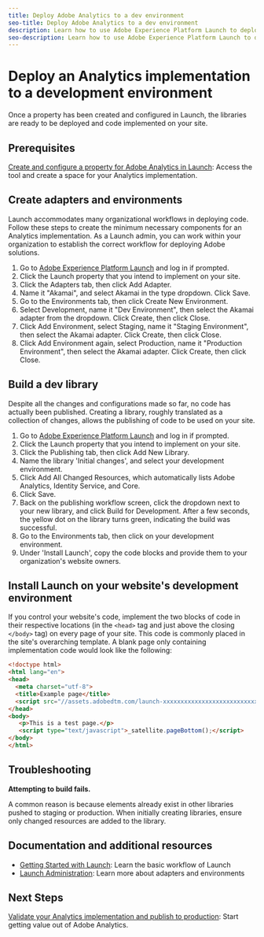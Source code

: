 ```yaml
---
title: Deploy Adobe Analytics to a dev environment
seo-title: Deploy Adobe Analytics to a dev environment
description: Learn how to use Adobe Experience Platform Launch to deploy Adobe Analytics to your development environment.
seo-description: Learn how to use Adobe Experience Platform Launch to deploy Adobe Analytics to your development environment.
---
```


# Deploy an Analytics implementation to a development environment

Once a property has been created and configured in Launch, the libraries are ready to be deployed and code implemented on your site.

## Prerequisites

[Create and configure a property for Adobe Analytics in Launch](create-analytics-property.md): Access the tool and create a space for your Analytics implementation.

## Create adapters and environments

Launch accommodates many organizational workflows in deploying code. Follow these steps to create the minimum necessary components for an Analytics implementation. As a Launch admin, you can work within your organization to establish the correct workflow for deploying Adobe solutions.

1. Go to [Adobe Experience Platform Launch](https://launch.adobe.com) and log in if prompted.
2. Click the Launch property that you intend to implement on your site.
3. Click the Adapters tab, then click Add Adapter.
4. Name it "Akamai", and select Akamai in the type dropdown. Click Save.
5. Go to the Environments tab, then click Create New Environment.
6. Select Development, name it "Dev Environment", then select the Akamai adapter from the dropdown. Click Create, then click Close.
7. Click Add Environment, select Staging, name it "Staging Environment", then select the Akamai adapter. Click Create, then click Close.
8. Click Add Environment again, select Production, name it "Production Environment", then select the Akamai adapter. Click Create, then click Close.

## Build a dev library

Despite all the changes and configurations made so far, no code has actually been published. Creating a library, roughly translated as a collection of changes, allows the publishing of code to be used on your site.

1. Go to [Adobe Experience Platform Launch](https://launch.adobe.com) and log in if prompted.
2. Click the Launch property that you intend to implement on your site.
3. Click the Publishing tab, then click Add New Library.
4. Name the library 'Initial changes', and select your development environment.
5. Click Add All Changed Resources, which automatically lists Adobe Analytics, Identity Service, and Core.
6. Click Save.
7. Back on the publishing workflow screen, click the dropdown next to your new library, and click Build for Development. After a few seconds, the yellow dot on the library turns green, indicating the build was successful.
8. Go to the Environments tab, then click on your development environment.
9. Under 'Install Launch', copy the code blocks and provide them to your organization's website owners.

## Install Launch on your website's development environment

If you control your website's code, implement the two blocks of code in their respective locations (in the `<head>` tag and just above the closing `</body>` tag) on every page of your site. This code is commonly placed in the site's overarching template. A blank page only containing implementation code would look like the following:

```html
<!doctype html>
<html lang="en">
<head>
  <meta charset="utf-8">
  <title>Example page</title>
  <script src="//assets.adobedtm.com/launch-xxxxxxxxxxxxxxxxxxxxxxxxxxxxxxxxxx-development.min.js"></script>
</head>
<body>
   <p>This is a test page.</p>
   <script type="text/javascript">_satellite.pageBottom();</script>
</body>
</html>
```

## Troubleshooting

**Attempting to build fails.**

A common reason is because elements already exist in other libraries pushed to staging or production. When initially creating libraries, ensure only changed resources are added to the library.

## Documentation and additional resources

- [Getting Started with Launch](https://docs.adobelaunch.com/getting-started): Learn the basic workflow of Launch
- [Launch Administration](https://docs.adobelaunch.com/administration): Learn more about adapters and environments

## Next Steps

[Validate your Analytics implementation and publish to production](validate-publish-prod.md): Start getting value out of Adobe Analytics.
